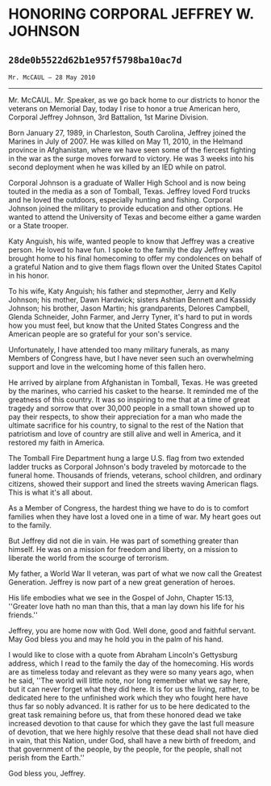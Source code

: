 # HONORING CORPORAL JEFFREY W. JOHNSON
## `28de0b5522d62b1e957f5798ba10ac7d`
`Mr. McCAUL — 28 May 2010`

---


Mr. McCAUL. Mr. Speaker, as we go back home to our districts to honor 
the veterans on Memorial Day, today I rise to honor a true American 
hero, Corporal Jeffrey Johnson, 3rd Battalion, 1st Marine Division.

Born January 27, 1989, in Charleston, South Carolina, Jeffrey joined 
the Marines in July of 2007. He was killed on May 11, 2010, in the 
Helmand province in Afghanistan, where we have seen some of the 
fiercest fighting in the war as the surge moves forward to victory. He 
was 3 weeks into his second deployment when he was killed by an IED 
while on patrol.



Corporal Johnson is a graduate of Waller High School and is now being 
touted in the media as a son of Tomball, Texas. Jeffrey loved Ford 
trucks and he loved the outdoors, especially hunting and fishing. 
Corporal Johnson joined the military to provide education and other 
options. He wanted to attend the University of Texas and become either 
a game warden or a State trooper.

Katy Anguish, his wife, wanted people to know that Jeffrey was a 
creative person. He loved to have fun. I spoke to the family the day 
Jeffrey was brought home to his final homecoming to offer my 
condolences on behalf of a grateful Nation and to give them flags flown 
over the United States Capitol in his honor.

To his wife, Katy Anguish; his father and stepmother, Jerry and Kelly 
Johnson; his mother, Dawn Hardwick; sisters Ashtian Bennett and Kassidy 
Johnson; his brother, Jason Martin; his grandparents, Delores Campbell, 
Glenda Schneider, John Farmer, and Jerry Tyner, it's hard to put in 
words how you must feel, but know that the United States Congress and 
the American people are so grateful for your son's service.

Unfortunately, I have attended too many military funerals, as many 
Members of Congress have, but I have never seen such an overwhelming 
support and love in the welcoming home of this fallen hero.

He arrived by airplane from Afghanistan in Tomball, Texas. He was 
greeted by the marines, who carried his casket to the hearse. It 
reminded me of the greatness of this country. It was so inspiring to me 
that at a time of great tragedy and sorrow that over 30,000 people in a 
small town showed up to pay their respects, to show their appreciation 
for a man who made the ultimate sacrifice for his country, to signal to 
the rest of the Nation that patriotism and love of country are still 
alive and well in America, and it restored my faith in America.

The Tomball Fire Department hung a large U.S. flag from two extended 
ladder trucks as Corporal Johnson's body traveled by motorcade to the 
funeral home. Thousands of friends, veterans, school children, and 
ordinary citizens, showed their support and lined the streets waving 
American flags. This is what it's all about.



As a Member of Congress, the hardest thing we have to do is to 
comfort families when they have lost a loved one in a time of war. My 
heart goes out to the family.

But Jeffrey did not die in vain. He was part of something greater 
than himself. He was on a mission for freedom and liberty, on a mission 
to liberate the world from the scourge of terrorism.

My father, a World War II veteran, was part of what we now call the 
Greatest Generation. Jeffrey is now part of a new great generation of 
heroes.

His life embodies what we see in the Gospel of John, Chapter 15:13, 
''Greater love hath no man than this, that a man lay down his life for 
his friends.''

Jeffrey, you are home now with God. Well done, good and faithful 
servant. May God bless you and may he hold you in the palm of his hand.

I would like to close with a quote from Abraham Lincoln's Gettysburg 
address, which I read to the family the day of the homecoming. His 
words are as timeless today and relevant as they were so many years 
ago, when he said, ''The world will little note, nor long remember what 
we say here, but it can never forget what they did here. It is for us 
the living, rather, to be dedicated here to the unfinished work which 
they who fought here have thus far so nobly advanced. It is rather for 
us to be here dedicated to the great task remaining before us, that 
from these honored dead we take increased devotion to that cause for 
which they gave the last full measure of devotion, that we here highly 
resolve that these dead shall not have died in vain, that this Nation, 
under God, shall have a new birth of freedom, and that government of 
the people, by the people, for the people, shall not perish from the 
Earth.''

God bless you, Jeffrey.
